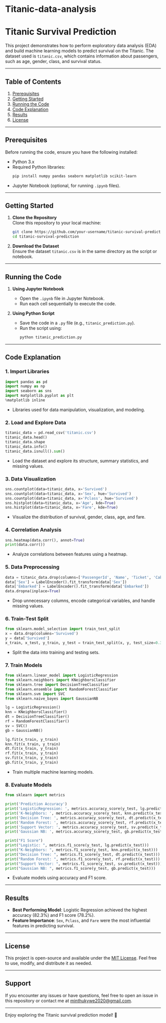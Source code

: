 # Titanic-data-analysis

# Titanic Survival Prediction

This project demonstrates how to perform exploratory data analysis (EDA) and build machine learning models to predict survival on the Titanic. The dataset used is `titanic.csv`, which contains information about passengers, such as age, gender, class, and survival status.

---

## **Table of Contents**
1. [Prerequisites](#prerequisites)
2. [Getting Started](#getting-started)
3. [Running the Code](#running-the-code)
4. [Code Explanation](#code-explanation)
5. [Results](#results)
6. [License](#license)

---

## **Prerequisites**
Before running the code, ensure you have the following installed:
- Python 3.x
- Required Python libraries:
  ```bash
  pip install numpy pandas seaborn matplotlib scikit-learn
  ```
- Jupyter Notebook (optional, for running `.ipynb` files).

---

## **Getting Started**
1. **Clone the Repository**  
   Clone this repository to your local machine:
   ```bash
   git clone https://github.com/your-username/titanic-survival-prediction.git
   cd titanic-survival-prediction
   ```

2. **Download the Dataset**  
   Ensure the dataset `titanic.csv` is in the same directory as the script or notebook.

---

## **Running the Code**
1. **Using Jupyter Notebook**  
   - Open the `.ipynb` file in Jupyter Notebook.
   - Run each cell sequentially to execute the code.

2. **Using Python Script**  
   - Save the code in a `.py` file (e.g., `titanic_prediction.py`).
   - Run the script using:
     ```bash
     python titanic_prediction.py
     ```

---

## **Code Explanation**
### **1. Import Libraries**
```python
import pandas as pd
import numpy as np
import seaborn as sns
import matplotlib.pyplot as plt
%matplotlib inline
```
- Libraries used for data manipulation, visualization, and modeling.

### **2. Load and Explore Data**
```python
titanic_data = pd.read_csv('titanic.csv')
titanic_data.head()
titanic_data.shape
titanic_data.info()
titanic_data.isnull().sum()
```
- Load the dataset and explore its structure, summary statistics, and missing values.

### **3. Data Visualization**
```python
sns.countplot(data=titanic_data, x='Survived')
sns.countplot(data=titanic_data, x='Sex', hue='Survived')
sns.countplot(data=titanic_data, x='Pclass', hue='Survived')
sns.histplot(data=titanic_data, x='Age', kde=True)
sns.histplot(data=titanic_data, x='Fare', kde=True)
```
- Visualize the distribution of survival, gender, class, age, and fare.

### **4. Correlation Analysis**
```python
sns.heatmap(data.corr(), annot=True)
print(data.corr())
```
- Analyze correlations between features using a heatmap.

### **5. Data Preprocessing**
```python
data = titanic_data.drop(columns=['PassengerId', 'Name', 'Ticket', 'Cabin'])
data['Sex'] = LabelEncoder().fit_transform(data['Sex'])
data['Embarked'] = LabelEncoder().fit_transform(data['Embarked'])
data.dropna(inplace=True)
```
- Drop unnecessary columns, encode categorical variables, and handle missing values.

### **6. Train-Test Split**
```python
from sklearn.model_selection import train_test_split
x = data.drop(columns='Survived')
y = data['Survived']
x_train, x_test, y_train, y_test = train_test_split(x, y, test_size=0.3, random_state=0)
```
- Split the data into training and testing sets.

### **7. Train Models**
```python
from sklearn.linear_model import LogisticRegression
from sklearn.neighbors import KNeighborsClassifier
from sklearn.tree import DecisionTreeClassifier
from sklearn.ensemble import RandomForestClassifier
from sklearn.svm import SVC
from sklearn.naive_bayes import GaussianNB

lg = LogisticRegression()
knn = KNeighborsClassifier()
dt = DecisionTreeClassifier()
rf = RandomForestClassifier()
sv = SVC()
gb = GaussianNB()

lg.fit(x_train, y_train)
knn.fit(x_train, y_train)
dt.fit(x_train, y_train)
rf.fit(x_train, y_train)
sv.fit(x_train, y_train)
gb.fit(x_train, y_train)
```
- Train multiple machine learning models.

### **8. Evaluate Models**
```python
from sklearn import metrics

print('Prediction Accuracy')
print('LogisticRegression: ', metrics.accuracy_score(y_test, lg.predict(x_test)))
print('K-Neighbors: ', metrics.accuracy_score(y_test, knn.predict(x_test)))
print('Decision Tree: ', metrics.accuracy_score(y_test, dt.predict(x_test)))
print('Random Forest: ', metrics.accuracy_score(y_test, rf.predict(x_test)))
print('Support Vector: ', metrics.accuracy_score(y_test, sv.predict(x_test)))
print('Gaussian NB: ', metrics.accuracy_score(y_test, gb.predict(x_test)))

print("F1 Score")
print("Logistic: ", metrics.f1_score(y_test, lg.predict(x_test)))
print("K-Neighbors: ", metrics.f1_score(y_test, knn.predict(x_test)))
print("Decision Tree: ", metrics.f1_score(y_test, dt.predict(x_test)))
print("Random Forest: ", metrics.f1_score(y_test, rf.predict(x_test)))
print("Support Vector: ", metrics.f1_score(y_test, sv.predict(x_test)))
print("Gaussian NB: ", metrics.f1_score(y_test, gb.predict(x_test)))
```
- Evaluate models using accuracy and F1 score.

---

## **Results**
- **Best Performing Model**: Logistic Regression achieved the highest accuracy (82.3%) and F1 score (78.2%).
- **Feature Importance**: `Sex`, `Pclass`, and `Fare` were the most influential features in predicting survival.

---

## **License**
This project is open-source and available under the [MIT License](LICENSE). Feel free to use, modify, and distribute it as needed.

---

## **Support**
If you encounter any issues or have questions, feel free to open an issue in this repository or contact me at [minthukywe2020@gmail.com](mailto:minthukywe2020@gmail.com).

---

Enjoy exploring the Titanic survival prediction model! 🚀
